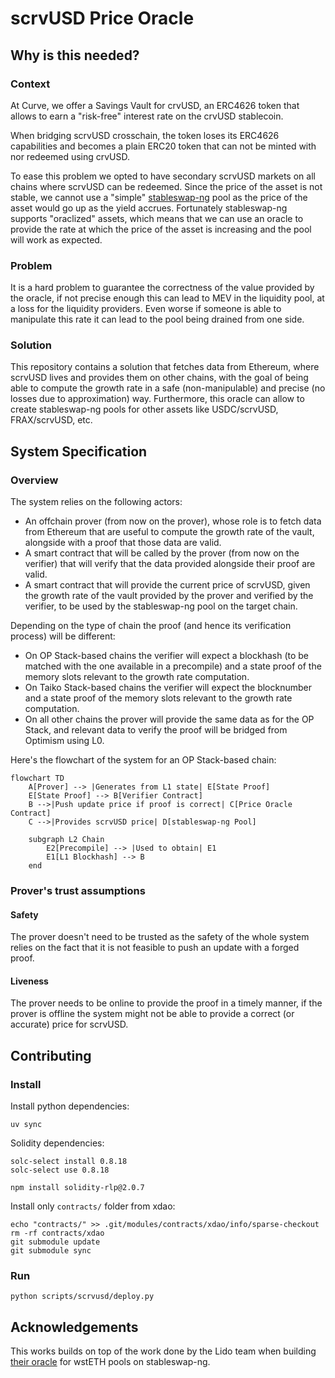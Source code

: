 # scrvUSD Price Oracle
## Why is this needed?
### Context
At Curve, we offer a Savings Vault for crvUSD, an ERC4626 token that allows to earn
a "risk-free" interest rate on the crvUSD stablecoin.

When bridging scrvUSD crosschain, the token loses its ERC4626 capabilities and becomes
a plain ERC20 token that can not be minted with nor redeemed using crvUSD.

To ease this problem we opted to have secondary scrvUSD markets on all chains where scrvUSD can be redeemed. 
Since the price of the asset is not stable, we cannot use a "simple" [stableswap-ng](https://github.com/curvefi/stableswap-ng/blob/fd54b9a1a110d0e2e4f962583761d9e236b70967/contracts/main/CurveStableSwapNG.vy#L17) pool as the price
of the asset would go up as the yield accrues. Fortunately stableswap-ng supports "oraclized" assets,
which means that we can use an oracle to provide the rate at which the price of the asset is increasing
and the pool will work as expected.

### Problem
It is a hard problem to guarantee the correctness of the value provided by the oracle, if not precise enough this can
lead to MEV in the liquidity pool, at a loss for the liquidity providers. Even worse if someone is able to manipulate
this rate it can lead to the pool being drained from one side.

### Solution

This repository contains a solution that fetches data from Ethereum, where scrvUSD lives and provides them on other
chains, with the goal of being able to compute the growth rate in a safe (non-manipulable) and precise 
(no losses due to approximation) way. Furthermore, this oracle can allow to create stableswap-ng pools for other assets
like USDC/scrvUSD, FRAX/scrvUSD, etc.

## System Specification

### Overview

The system relies on the following actors:
- An offchain prover (from now on the prover), whose role is to fetch data from Ethereum that are useful to compute the growth rate of the vault, alongside with a proof that those data are valid.
- A smart contract that will be called by the prover (from now on the verifier) that will verify that the data provided alongside their proof are valid.
- A smart contract that will provide the current price of scrvUSD, given the growth rate of the vault provided by the prover and verified by the verifier, to be used by the stableswap-ng pool on the target chain.

Depending on the type of chain the proof (and hence its verification process) will be different:
- On OP Stack-based chains the verifier will expect a blockhash (to be matched with the one available in a precompile) and a state proof of the memory slots relevant to the growth rate computation.
- On Taiko Stack-based chains the verifier will expect the blocknumber and a state proof of the memory slots relevant to the growth rate computation.
- On all other chains the prover will provide the same data as for the OP Stack, and relevant data to verify the proof will be bridged from Optimism using L0.

Here's the flowchart of the system for an OP Stack-based chain:
```mermaid
flowchart TD
    A[Prover] --> |Generates from L1 state| E[State Proof]
    E[State Proof] --> B[Verifier Contract]
    B -->|Push update price if proof is correct| C[Price Oracle Contract]
    C -->|Provides scrvUSD price| D[stableswap-ng Pool]

    subgraph L2 Chain
        E2[Precompile] --> |Used to obtain| E1
        E1[L1 Blockhash] --> B
    end
```

### Prover's trust assumptions
#### Safety
The prover doesn't need to be trusted as the safety of the whole system relies on the fact that it is not feasible to push an update with a forged proof.
#### Liveness
The prover needs to be online to provide the proof in a timely manner, if the prover is offline the system might not be able to provide a correct (or accurate) price for scrvUSD.

## Contributing

### Install
Install python dependencies:

```shell
uv sync
```

Solidity dependencies:
    
```shell
solc-select install 0.8.18
solc-select use 0.8.18

npm install solidity-rlp@2.0.7
```

Install only `contracts/` folder from xdao:
```shell
echo "contracts/" >> .git/modules/contracts/xdao/info/sparse-checkout
rm -rf contracts/xdao
git submodule update
git submodule sync
```

### Run
```shell
python scripts/scrvusd/deploy.py
```

## Acknowledgements
This works builds on top of the work done by the Lido team when building [their oracle](https://github.com/lidofinance/curve-merkle-oracle/blob/fffd375659358af54a6e8bbf8c3aa44188894c81/contracts/StableSwapStateOracle.sol#L295) for wstETH pools on stableswap-ng.
